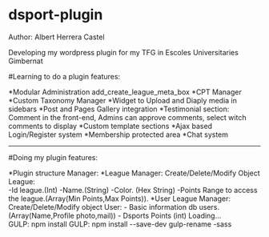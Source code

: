 # dsport-plugin

Author: Albert Herrera Castel

Developing my wordpress plugin for my TFG in Escoles Universitaries Gimbernat


#Learning to do a plugin features:

*Modular Administration add_create_league_meta_box
*CPT Manager
*Custom Taxonomy Manager
*Widget to Upload and Diaply media in sidebars
*Post and Pages Gallery integration
*Testimonial section: Comment in the front-end, Admins can approve comments, select witch comments to display
*Custom template sections
*Ajax based Login/Register system
*Membership protected area
*Chat system

-------------------------------------------------------------------------------------------------------------------
#Doing my plugin features:

*Plugin structure Manager:
*League Manager: Create/Delete/Modify Object League:  
                                                    -Id league.(Int)
                                                    -Name.(String)
                                                    -Color. (Hex String)
                                                    -Points Range to access the league.(Array(Min Points,Max Points)).
*User League Manager: Create/Delete/Modify object User:
                                                    - Basic information db users.(Array(Name,Profile photo,mail))
                                                    - Dsports Points (int)
Loading...\
GULP: npm install
GULP: npm install --save-dev gulp-rename
                                 -sass
